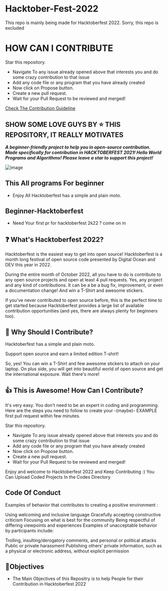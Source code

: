 # Hacktober-Fest-2022
This repo is mainly being made for Hacktoberfest 2022. Sorry, this repo is excluded


# HOW CAN I CONTRIBUTE

Star this repository.
- Navigate To any issue already opened above that interests you and do some crazy contribution to that issue
- Add any code file or any program that you have already created
- Now click on Propose button.
- Create a new pull request.
- Wait for your Pull Request to be reviewed and merged!

[Check The Contribution Guideline](https://github.com/mohitmishra786/hacktober-fest-2022/blob/main/contribution.md)

## SHOW SOME LOVE GUYS BY ⭐️ THIS REPOSITORY, IT REALLY MOTIVATES

***A beginner-friendly project to help you in open-source contribution. Made specifically for contribution in HACKTOBERFEST 2021! Hello World Programs and Algorithms! Please leave a star to support this project!***

![image](https://user-images.githubusercontent.com/71754779/193424511-1d64fb6a-e045-4103-810d-5bba322cf982.png)


## This All programs For beginner
- Enjoy All Hacktoberfest has a simple and plain moto.

## Beginner-Hacktoberfest
- Need Your first pr for hacktoberfest 2k22 ? come on in

## ❓ What's Hacktoberfest 2022?
Hacktoberfest is the easiest way to get into open source! Hacktoberfest is a month long festival of open source code presented by Digital Ocean and DEV this year in 2022.

During the entire month of October 2022, all you have to do is contribute to any open source projects and open at least 4 pull requests. Yes, any project and any kind of contributions. It can be a be a bug fix, improvement, or even a documentation change! And win a T-Shirt and awesome stickers.

If you’ve never contributed to open source before, this is the perfect time to get started because Hacktoberfest provides a large list of available contribution opportunities (and yes, there are always plenty for beginners too).

## 👕 Why Should I Contribute?
Hacktoberfest has a simple and plain moto.

Support open source and earn a limited edition T-shirt!

So, yes! You can win a T-Shirt and few awesome stickers to attach on your laptop. On plus side, you will get into beautiful world of open source and get the international exposure.
Wait there's more!

## 👍 This is Awesome! How Can I Contribute?
It's very easy. You don't need to be an expert in coding and programming. Here are the steps you need to follow to create your -(maybe)- EXAMPLE first pull request within few minutes.

Star this repository.
- Navigate To any issue already opened above that interests you and do some crazy contribution to that issue
- Add any code file or any program that you have already created
- Now click on Propose button.
- Create a new pull request.
- Wait for your Pull Request to be reviewed and merged! 

Enjoy and welcome to Hacktoberfest 2022 and Keep Contributing :)
You Can Upload Coded Projects In the Codes Directory

## Code Of Conduct
Examples of behavior that contributes to creating a positive environment :

Using welcoming and inclusive language
Gracefully accepting constructive criticism
Focusing on what is best for the community
Being respectful of differing viewpoints and experiences
Examples of unacceptable behavior by participants include:

Trolling, insulting/derogatory comments, and personal or political attacks
Public or private harassment
Publishing others' private information, such as a physical or electronic address, without explicit permission

## 🎯Objectives
- The Main Objectives of this Repositry is to help People for their Contribution in Hacktoberfest 2022
